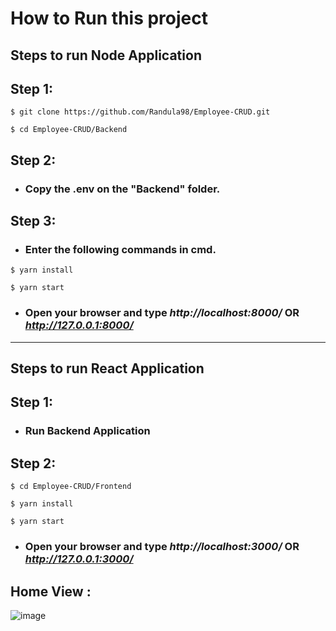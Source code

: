 <h1>How to Run this project</h1>

## **Steps to run Node Application**

## Step 1:

```
$ git clone https://github.com/Randula98/Employee-CRUD.git
```

```
$ cd Employee-CRUD/Backend
```

## Step 2:

* ### Copy the .env on the "Backend" folder.

## Step 3:

* ### Enter the following commands in cmd.

```
$ yarn install
```

```
$ yarn start
```

* ### Open your browser and type *http://localhost:8000/* OR *http://127.0.0.1:8000/*

<hr/>

## **Steps to run React Application**

## Step 1:

* ### Run Backend Application

## Step 2:

```
$ cd Employee-CRUD/Frontend
```

```
$ yarn install
```

```
$ yarn start
```

* ### Open your browser and type *http://localhost:3000/* OR *http://127.0.0.1:3000/*


## Home View :
![image](#)
